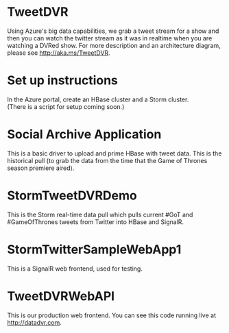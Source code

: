 # TweetDVR
Using Azure's big data capabilities, we grab a tweet stream for a show and then you can watch the twitter stream as it was in realtime when you are watching a DVRed show.  For more description and an architecture diagram, please see http://aka.ms/TweetDVR.  

# Set up instructions 
In the Azure portal, create an HBase cluster and a Storm cluster.  
(There is a script for setup coming soon.)  

# Social Archive Application
This is a basic driver to upload and prime HBase with tweet data.  This is the historical pull (to grab the data from the time that the Game of Thrones season premiere aired).    

# StormTweetDVRDemo
This is the Storm real-time data pull which pulls current #GoT and #GameOfThrones tweets from Twitter into HBase and SignalR.  

# StormTwitterSampleWebApp1
This is a SignalR web frontend, used for testing.  

# TweetDVRWebAPI
This is our production web frontend.  You can see this code running live at http://datadvr.com.  
